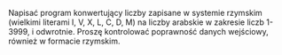 Napisać program konwertujący liczby zapisane w systemie rzymskim (wielkimi literami I, V, X, L, C, D, M) na
liczby arabskie w zakresie liczb 1-3999, i odwrotnie. Proszę kontrolować poprawność danych wejściowy,
również w formacie rzymskim.
